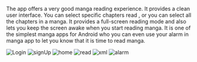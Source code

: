 The app offers a very good manga reading experience. It provides a clean user interface.
You can select specific chapters read , or you can select all the chapters in a manga. 
It provides a full-screen reading mode and also lets you keep the screen awake when you start reading manga.
It is one of the simplest manga apps for Android who you can even use your alarm in manga app to let you know
that it is time to read manga.


![Login](https://user-images.githubusercontent.com/44701013/88697129-6acb3c80-d104-11ea-86ab-6cb1fdd2173f.png)
![signUp](https://user-images.githubusercontent.com/44701013/88697142-6c950000-d104-11ea-84e0-784ad16d7a49.png)
![home](https://user-images.githubusercontent.com/44701013/88697147-6e5ec380-d104-11ea-93fc-28ff7e9a277b.png)
![read](https://user-images.githubusercontent.com/44701013/88697151-70288700-d104-11ea-853e-edc32c56e902.png)
![xml](https://user-images.githubusercontent.com/44701013/88697157-728ae100-d104-11ea-9aa3-ab205b356d2d.png)
![alarm](https://user-images.githubusercontent.com/44701013/88697158-7454a480-d104-11ea-9c20-9b32596c7314.png)
